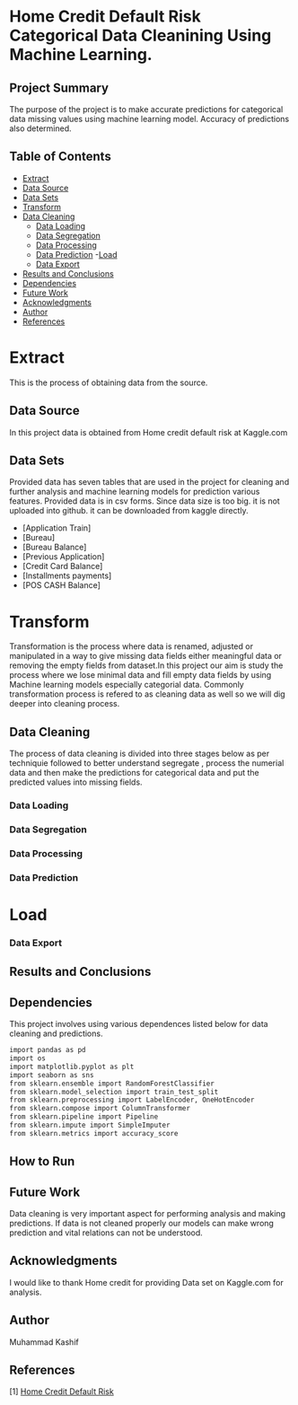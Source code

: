 # Home Credit Default Risk Categorical Data Cleanining Using Machine Learning. 

## Project Summary
The purpose of the project is to make accurate predictions for categorical data missing values using machine learning model. Accuracy of predictions also determined.

## Table of Contents
- [Extract](#extract)
- [Data Source](#data-source)
- [Data Sets](#data-sets)
- [Transform](#transform)
- [Data Cleaning](#data-cleaning)
  - [Data Loading](#data-loading)
  - [Data Segregation](#data-segregation)
  - [Data Processing](#data-processing)
  - [Data Prediction](#data-prediction)
-[Load](#load)
  - [Data Export](#data-export)
- [Results and Conclusions](#results-and-conclusions)
- [Dependencies](#dependencies)
- [Future Work](#future-work)
- [Acknowledgments](#acknowledgments)
- [Author](#author)
- [References](#references)

# Extract
This is the process of obtaining data from the source. 
## Data Source
In this project data is obtained from Home credit default risk at Kaggle.com 
## Data Sets
Provided data has seven tables that are used in the project for cleaning and further analysis and machine learning models for prediction various features.
Provided data is in csv forms. Since data size is too big. it is not uploaded into github. it can be downloaded from kaggle directly.
- [Application Train]
- [Bureau]
- [Bureau Balance]
- [Previous Application]
- [Credit Card Balance]
- [Installments payments]
- [POS CASH Balance]

# Transform
Transformation is the process where data is renamed, adjusted or manipulated in a way to give missing data fields either meaningful data or removing the empty fields from dataset.In this project our aim is study the process where we lose minimal data and fill empty data fields by using Machine learning models especially categorial data. Commonly transformation process is refered to as cleaning data as well so we will dig deeper into cleaning process.

## Data Cleaning
The process of data cleaning is divided into three stages below as per techniquie followed to better understand segregate , process the numerial data and then make the predictions for categorical data and put the predicted values into missing fields.

### Data Loading


### Data Segregation

### Data Processing

### Data Prediction

# Load

### Data Export


## Results and Conclusions



  
## Dependencies

This project involves using various dependences listed below for data cleaning and predictions.

```bash
import pandas as pd
import os
import matplotlib.pyplot as plt
import seaborn as sns
from sklearn.ensemble import RandomForestClassifier
from sklearn.model_selection import train_test_split
from sklearn.preprocessing import LabelEncoder, OneHotEncoder
from sklearn.compose import ColumnTransformer
from sklearn.pipeline import Pipeline
from sklearn.impute import SimpleImputer
from sklearn.metrics import accuracy_score

```

## How to Run


## Future Work
Data cleaning is very important aspect for performing analysis and making predictions. If data is not cleaned properly our models can make wrong prediction and vital relations can not be understood.

## Acknowledgments
I would like to thank Home credit for providing Data set on Kaggle.com for analysis.

## Author

Muhammad Kashif 

## References
[1] [Home Credit Default Risk](https://www.kaggle.com/c/home-credit-default-risk/data)
